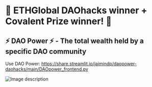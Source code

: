 # 🎉 ETHGlobal DAOhacks winner + Covalent Prize winner! 🎉

## ⚡ DAO Power ⚡ - The total wealth held by a specific DAO community

Use DAO Power: https://share.streamlit.io/jaimindp/daopower-daohacks/main/DAOpower_frontend.py


![Image description](<https://github.com/jaimindp/DAOPower-DAOhacks/blob/main/DAO%20Power%20Screenshot.png>)
